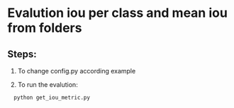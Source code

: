 # Evalution iou per class and mean iou from folders

## Steps:


1. To change config.py according example

2. To run the evalution:
```shell
  python get_iou_metric.py 
```

